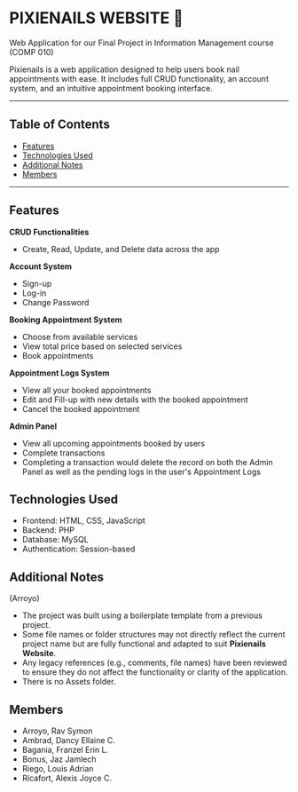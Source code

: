 # PIXIENAILS WEBSITE 🎨
Web Application for our Final Project in Information Management course (COMP 010)

Pixienails is a web application designed to help users book nail appointments with ease. It includes full CRUD functionality, an account system, and an intuitive appointment booking interface.

---

## Table of Contents

- [Features](#features)
- [Technologies Used](#technologies-used)
- [Additional Notes](#additional-notes)
- [Members](#members)

---

## Features

**CRUD Functionalities**
- Create, Read, Update, and Delete data across the app

**Account System**
- Sign-up
- Log-in
- Change Password



**Booking Appointment System**
- Choose from available services
- View total price based on selected services
- Book appointments

**Appointment Logs System**
- View all your booked appointments 
- Edit and Fill-up with new details with the booked appointment
- Cancel the booked appointment 

**Admin Panel**
- View all upcoming appointments booked by users
- Complete transactions 
- Completing a transaction would delete the record on both the Admin Panel as well as the pending logs in the user's Appointment Logs


## Technologies Used

- Frontend: HTML, CSS, JavaScript
- Backend: PHP
- Database: MySQL
- Authentication: Session-based

## Additional Notes 
(Arroyo)
- The project was built using a boilerplate template from a previous project.
- Some file names or folder structures may not directly reflect the current project name but are fully functional and adapted to suit **Pixienails Website**.
- Any legacy references (e.g., comments, file names) have been reviewed to ensure they do not affect the functionality or clarity of the application.
- There is no Assets folder.

## Members

- Arroyo, Rav Symon
- Ambrad, Dancy Ellaine C.
- Bagania, Franzel Erin L.
- Bonus, Jaz Jamlech
- Riego, Louis Adrian
- Ricafort, Alexis Joyce C.
